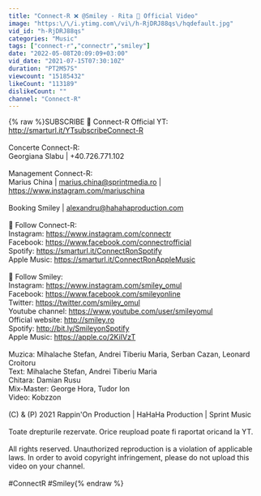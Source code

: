 ```yaml
---
title: "Connect-R ❌ @Smiley - Rita 💍 Official Video"
image: "https:\/\/i.ytimg.com\/vi\/h-RjDRJ88qs\/hqdefault.jpg"
vid_id: "h-RjDRJ88qs"
categories: "Music"
tags: ["connect-r","connectr","smiley"]
date: "2022-05-08T20:09:09+03:00"
vid_date: "2021-07-15T07:30:10Z"
duration: "PT2M57S"
viewcount: "15185432"
likeCount: "113189"
dislikeCount: ""
channel: "Connect-R"
---
```

{% raw %}SUBSCRIBE 🙌 Connect-R Official YT:<br /><a rel="nofollow" target="blank" href="http://smarturl.it/YTsubscribeConnect-R">http://smarturl.it/YTsubscribeConnect-R</a><br /><br />Concerte Connect-R: <br />Georgiana Slabu | +40.726.771.102<br /><br />Management Connect-R: <br />Marius China | marius.china@sprintmedia.ro | <a rel="nofollow" target="blank" href="https://www.instagram.com/mariuschina">https://www.instagram.com/mariuschina</a><br /><br />Booking Smiley | alexandru@hahahaproduction.com<br /><br />🙌  Follow Connect-R:<br />Instagram: <a rel="nofollow" target="blank" href="https://www.instagram.com/connectr">https://www.instagram.com/connectr</a><br />Facebook: <a rel="nofollow" target="blank" href="https://www.facebook.com/connectrofficial">https://www.facebook.com/connectrofficial</a><br />Spotify: <a rel="nofollow" target="blank" href="https://smarturl.it/ConnectRonSpotify">https://smarturl.it/ConnectRonSpotify</a><br />Apple Music: <a rel="nofollow" target="blank" href="https://smarturl.it/ConnectRonAppleMusic">https://smarturl.it/ConnectRonAppleMusic</a><br /><br />🙌  Follow Smiley:<br />Instagram: <a rel="nofollow" target="blank" href="https://www.instagram.com/smiley_omul">https://www.instagram.com/smiley_omul</a><br />Facebook: <a rel="nofollow" target="blank" href="https://www.facebook.com/smileyonline">https://www.facebook.com/smileyonline</a><br />Twitter: <a rel="nofollow" target="blank" href="https://twitter.com/smiley_omul">https://twitter.com/smiley_omul</a><br />Youtube channel: <a rel="nofollow" target="blank" href="https://www.youtube.com/user/smileyomul">https://www.youtube.com/user/smileyomul</a><br />Official website: <a rel="nofollow" target="blank" href="http://smiley.ro">http://smiley.ro</a><br />Spotify: <a rel="nofollow" target="blank" href="http://bit.ly/SmileyonSpotify">http://bit.ly/SmileyonSpotify</a><br />Apple Music: <a rel="nofollow" target="blank" href="https://apple.co/2KiIVzT">https://apple.co/2KiIVzT</a><br /><br />Muzica: Mihalache Stefan, Andrei Tiberiu Maria, Serban Cazan, Leonard Croitoru<br />Text: Mihalache Stefan, Andrei Tiberiu Maria<br />Chitara: Damian Rusu<br />Mix-Master: George Hora, Tudor Ion<br />Video: Kobzzon<br /><br />(C) &amp; (P) 2021 Rappin'On Production | HaHaHa Production | Sprint Music<br /><br />Toate drepturile rezervate. Orice reupload poate fi raportat oricand la YT.<br /><br />All rights reserved. Unauthorized reproduction is a violation of applicable laws. In order to avoid copyright infringement, please do not upload this video on your channel.<br /><br />#ConnectR #Smiley{% endraw %}
